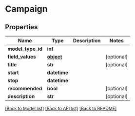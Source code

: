 # Campaign

## Properties
Name | Type | Description | Notes
------------ | ------------- | ------------- | -------------
**model_type_id** | **int** |  | 
**field_values** | [**object**](.md) |  | [optional] 
**title** | **str** |  | [optional] 
**start** | **datetime** |  | 
**stop** | **datetime** |  | 
**recommended** | **bool** |  | [optional] 
**description** | **str** |  | [optional] 

[[Back to Model list]](../README.md#documentation-for-models) [[Back to API list]](../README.md#documentation-for-api-endpoints) [[Back to README]](../README.md)


